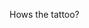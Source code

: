Hows the tattoo?<!-- {"uuid":"db7fc177-5401-40dd-99d6-264c9656c574", "dates":{"2019-09-08": 0, "2019-09-09": 0, "2019-09-10": 0, "2019-09-11": 0, "2019-09-12": 0, "2019-09-13": 0, "2019-09-14": 0, "2019-09-15": 0, "2019-09-16": 0, "2019-09-17": 0, "2019-09-18": 0, "2019-09-19": 0, "2019-09-20": 0, "2019-09-21": 0, "2019-09-22": 0, "2019-09-23": 0, "2019-09-24": 0, "2019-09-25": 0, "2019-09-26": 0, "2019-09-27": 0, "2019-09-28": 0, "2019-09-29": 0, "2019-09-30": 40, "2019-10-01": 40, "2019-10-02": 40, "2019-10-03": 40, "2019-10-04": 40, "2019-10-05": 0, "2019-10-06": 0, "2019-10-07": 10, "2019-10-08": 10, "2019-10-09": 40, "2019-10-10": 10, "2019-10-11": 10, "2019-10-12": 0, "2019-10-13": 0, "2019-10-14": 0, "2019-10-15": 0, "2019-10-16": 40, "2019-10-17": 0, "2019-10-18": 0, "2019-10-19": 0, "2019-10-20": 0, "2019-10-21": 0, "2019-10-22": 0, "2019-10-23": 40, "2019-10-24": 0, "2019-10-25": 0, "2019-10-26": 0, "2019-10-27": 0, "2019-10-28": 40, "2019-10-29": 40, "2019-10-30": 40, "2019-10-31": 40, "2019-11-01": 40, "2019-11-02": 0, "2019-11-03": 0, "2019-11-04": 10, "2019-11-05": 10, "2019-11-06": 8, "2019-11-07": 10, "2019-11-08": 10, "2019-11-09": 0, "2019-11-10": 0, "2019-11-11": 0, "2019-11-12": 0, "2019-11-13": 0, "2019-11-14": 0, "2019-11-15": 0, "2019-11-16": 0, "2019-11-17": 0, "2019-11-18": 40, "2019-11-19": 0, "2019-11-20": 0, "2019-11-21": 0, "2019-11-22": 40, "2019-11-23": 0, "2019-11-24": 0, "2019-11-25": 40, "2019-11-26": 0, "2019-11-27": 0, "2019-11-28": 0, "2019-11-29": 40, "2019-11-30": 0, "2019-12-01": 0, "2019-12-02": 40, "2019-12-03": 40, "2019-12-04": 40, "2019-12-05": 40, "2019-12-06": 40, "2019-12-07": 0, "2019-12-08": 0, "2019-12-09": 40, "2019-12-10": 10, "2019-12-11": 10, "2019-12-12": 10, "2019-12-13": 40, "2019-12-14": 0, "2019-12-15": 0, "2019-12-16": 40, "2019-12-17": 0, "2019-12-18": 0, "2019-12-19": 0, "2019-12-20": 40, "2019-12-21": 0, "2019-12-22": 0, "2019-12-23": 0, "2019-12-24": 0, "2019-12-25": 0, "2019-12-26": 0, "2019-12-27": 0, "2019-12-28": 0, "2019-12-29": 0, "2019-12-30": 0, "2019-12-31": 0, "2020-01-01": 0, "2020-01-02": 0, "2020-01-03": 0, "2020-01-04": 0, "2020-01-05": 0, "2020-01-06": 40, "2020-01-07": 40, "2020-01-08": 40, "2020-01-09": 40, "2020-01-10": 40, "2020-01-11": 0, "2020-01-12": 0, "2020-01-13": 40, "2020-01-14": 10, "2020-01-15": 40, "2020-01-16": 10, "2020-01-17": 10, "2020-01-18": 0, "2020-01-19": 0, "2020-01-20": 40, "2020-01-21": 0, "2020-01-22": 40, "2020-01-23": 0, "2020-01-24": 0, "2020-01-25": 0, "2020-01-26": 0, "2020-01-27": 40, "2020-01-28": 0, "2020-01-29": 40, "2020-01-30": 0, "2020-01-31": 0, "2020-02-01": 0, "2020-02-02": 0, "2020-02-03": 10, "2020-02-04": 40, "2020-02-05": 0, "2020-02-06": 40, "2020-02-07": 40, "2020-02-08": 0, "2020-02-09": 0, "2020-02-10": 0, "2020-02-11": 10, "2020-02-12": 0, "2020-02-13": 10, "2020-02-14": 10, "2020-02-15": 0, "2020-02-16": 0, "2020-02-17": 0, "2020-02-18": 0, "2020-02-19": 0, "2020-02-20": 0, "2020-02-21": 0, "2020-02-22": 0, "2020-02-23": 0, "2020-02-24": 40, "2020-02-25": 40, "2020-02-26": 40, "2020-02-27": 40, "2020-02-28": 40, "2020-02-29": 0, "2020-03-01": 0, "2020-03-02": 39, "2020-03-03": 10, "2020-03-04": 40, "2020-03-05": 10, "2020-03-06": 40, "2020-03-07": 0, "2020-03-08": 0, "2020-03-09": 40, "2020-03-10": 0, "2020-03-11": 40, "2020-03-12": 0, "2020-03-13": 40, "2020-03-14": 0, "2020-03-15": 0, "2020-03-16": 40, "2020-03-17": 0, "2020-03-18": 39, "2020-03-19": 0, "2020-03-20": 39, "2020-03-21": 0, "2020-03-22": 0, "2020-03-23": 35, "2020-03-24": 0, "2020-03-25": 39, "2020-03-26": 0, "2020-03-27": 40, "2020-03-28": 0, "2020-03-29": 0, "2020-03-30": 0, "2020-03-31": 0, "2020-04-01": 0, "2020-04-02": 0, "2020-04-03": 0, "2020-04-04": 0, "2020-04-05": 0, "2020-04-06": 0, "2020-04-07": 0, "2020-04-08": 0, "2020-04-09": 0, "2020-04-10": 0, "2020-04-11": 0, "2020-04-12": 0, "2020-04-13": 0, "2020-04-14": 0, "2020-04-15": 0, "2020-04-16": 0, "2020-04-17": 0, "2020-04-18": 0, "2020-04-19": 0, "2020-04-20": 0, "2020-04-21": 0, "2020-04-22": 0, "2020-04-23": 0, "2020-04-24": 0, "2020-04-25": 0, "2020-04-26": 0, "2020-04-27": 0, "2020-04-28": 0, "2020-04-29": 0, "2020-04-30": 0, "2020-05-01": 0, "2020-05-02": 0, "2020-05-03": 0, "2020-05-04": 0, "2020-05-05": 0, "2020-05-06": 0, "2020-05-07": 0, "2020-05-08": 0, "2020-05-09": 0, "2020-05-10": 0, "2020-05-11": 40, "2020-05-12": 40, "2020-05-13": 40, "2020-05-14": 40, "2020-05-15": 40, "2020-05-16": 0, "2020-05-17": 0, "2020-05-18": 0, "2020-05-19": 39, "2020-05-20": 10, "2020-05-21": 10, "2020-05-22": 10, "2020-05-23": 0, "2020-05-24": 0, "2020-05-25": 0, "2020-05-26": 0, "2020-05-27": 40, "2020-05-28": 0, "2020-05-29": 0, "2020-05-30": 0, "2020-05-31": 0, "2020-06-01": 0, "2020-06-02": 40, "2020-06-03": 0, "2020-06-04": 0, "2020-06-05": 0, "2020-06-06": 0, "2020-06-07": 0, "2020-06-08": 40, "2020-06-09": 40, "2020-06-10": 40, "2020-06-11": 40, "2020-06-12": 40, "2020-06-13": 0, "2020-06-14": 0, "2020-06-15": 10, "2020-06-16": 10, "2020-06-17": 10, "2020-06-18": 10, "2020-06-19": 10, "2020-06-20": 0, "2020-06-21": 0, "2020-06-22": 0, "2020-06-23": 0, "2020-06-24": 0, "2020-06-25": 0, "2020-06-26": 0, "2020-06-27": 0, "2020-06-28": 0, "2020-06-29": 40, "2020-06-30": 40, "2020-07-01": 40, "2020-07-02": 40, "2020-07-03": 40, "2020-07-04": 0, "2020-07-05": 0, "2020-07-06": 39, "2020-07-07": 10, "2020-07-08": 40, "2020-07-09": 10, "2020-07-10": 40, "2020-07-11": 0, "2020-07-12": 0, "2020-07-13": 40, "2020-07-14": 0, "2020-07-15": 40, "2020-07-16": 0, "2020-07-17": 40, "2020-07-18": 0, "2020-07-19": 0, "2020-07-20": 40, "2020-07-21": 0, "2020-07-22": 40, "2020-07-23": 0, "2020-07-24": 40, "2020-07-25": 0, "2020-07-26": 0, "2020-07-27": 40, "2020-07-28": 0, "2020-07-29": 40, "2020-07-30": 0, "2020-07-31": 40, "2020-08-01": 0, "2020-08-02": 0, "2020-08-03": 0, "2020-08-04": 0, "2020-08-05": 0, "2020-08-06": 0, "2020-08-07": 0, "2020-08-08": 0, "2020-08-09": 0, "2020-08-10": 0, "2020-08-11": 0, "2020-08-12": 0, "2020-08-13": 0, "2020-08-14": 0, "2020-08-15": 0, "2020-08-16": 0, "2020-08-17": 0, "2020-08-18": 0, "2020-08-19": 0, "2020-08-20": 0, "2020-08-21": 0, "2020-08-22": 0, "2020-08-23": 0, "2020-08-24": 0, "2020-08-25": 0, "2020-08-26": 0, "2020-08-27": 0, "2020-08-28": 0, "2020-08-29": 0, "2020-08-30": 0, "2020-08-31": 0, "2020-09-01": 0, "2020-09-02": 0, "2020-09-03": 0, "2020-09-04": 0, "2020-09-05": 0}} -->
